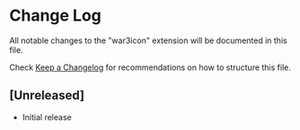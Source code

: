 # Change Log

All notable changes to the "war3icon" extension will be documented in this file.

Check [Keep a Changelog](http://keepachangelog.com/) for recommendations on how to structure this file.

## [Unreleased]

- Initial release